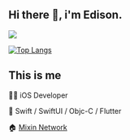 ## Hi there 👋, i'm Edison.

<img src="https://github-readme-stats.vercel.app/api?username=fanyu&show_icons=true&theme=radical&count_private=true&show_icons=true&include_all_commits=true" />

[![Top Langs](https://github-readme-stats.vercel.app/api/top-langs/?username=fanyu&layout=compact)](https://github.com/anuraghazra/github-readme-stats)

## This is me
👨‍💻 iOS Developer

📝 Swift / SwiftUI / Objc-C / Flutter

🏠 [Mixin Network](https://developers.mixin.one)
